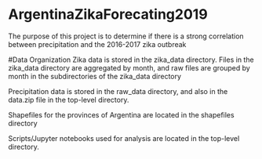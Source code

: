 # ArgentinaZikaForecating2019
The purpose of this project is to determine if there is a strong correlation between precipitation and the 2016-2017 zika outbreak

#Data Organization
Zika data is stored in the zika\_data directory. Files in the zika\_data directory are aggregated by month, and raw files are grouped by month in the subdirectories of the zika\_data directory

Precipitation data is stored in the raw\_data directory, and also in the data.zip file in the top-level directory.

Shapefiles for the provinces of Argentina are located in the shapefiles directory

Scripts/Jupyter notebooks used for analysis are located in the top-level directory.
